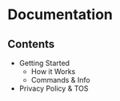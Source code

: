 # Documentation
## Contents
* Getting Started
  * How it Works
  * Commands & Info
* Privacy Policy & TOS
